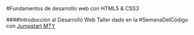 #Fundamentos de desarrollo web con HTML5 & CSS3

####Introducción al Desarrollo Web
Taller dado en la #SemanaDelCódigo con <a href="http://fb.com/JumpstartMty" target="_blank">Jumpstart MTY</a>
